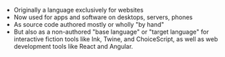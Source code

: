 * Originally a language exclusively for websites
* Now used for apps and software on desktops, servers, phones
* As source code authored mostly or wholly "by hand"
* But also as a non-authored "base language" or "target language" for interactive fiction tools like Ink, Twine, and ChoiceScript, as well as web development tools like React and Angular.